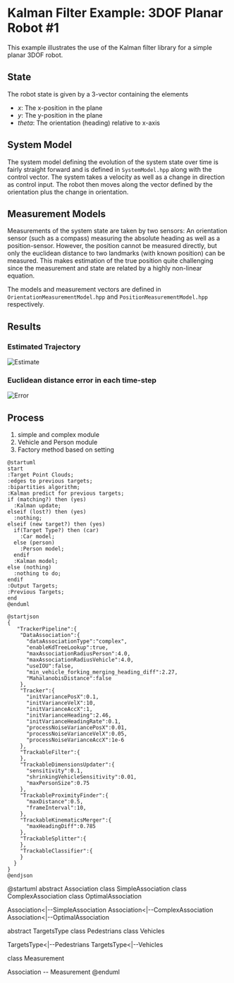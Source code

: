 # Kalman Filter Example: 3DOF Planar Robot #1

This example illustrates the use of the Kalman filter library for a simple planar 3DOF robot.

## State
The robot state is given by a 3-vector containing the elements

* _x_: The x-position in the plane
* _y_: The y-position in the plane
* _theta_: The orientation (heading) relative to x-axis

## System Model
The system model defining the evolution of the system state over time is fairly straight forward and is defined in `SystemModel.hpp` along with the control vector.
The system takes a velocity as well as a change in direction as control input. The robot then moves along the vector defined by the orientation plus the change in orientation.

## Measurement Models
Measurements of the system state are taken by two sensors: An orientation sensor (such as a compass) measuring the absolute heading as well as a position-sensor.
However, the position cannot be measured directly, but only the euclidean distance to two landmarks (with known position) can be measured.
This makes estimation of the true position quite challenging since the measurement and state are related by a highly non-linear equation.

The models and measurement vectors are defined in `OrientationMeasurementModel.hpp` and `PositionMeasurementModel.hpp` respectively.

## Results
### Estimated Trajectory
![Estimate](estimate.png)

### Euclidean distance error in each time-step
![Error](error.png)

## Process

1. simple and complex module
2. Vehicle and Person module
3. Factory method based on setting

```
@startuml
start
:Target Point Clouds;
:edges to previous targets;
:bipartities algorithm;
:Kalman predict for previous targets;
if (matching?) then (yes)
  :Kalman update;
elseif (lost?) then (yes)
  :nothing;
elseif (new target?) then (yes)
  if(Target Type?) then (car)
    :Car model;
  else (person)
    :Person model;
  endif
  :Kalman model;
else (nothing)
  :nothing to do;
endif
:Output Targets;
:Previous Targets;
end
@enduml
```

```
@startjson
{
   "TrackerPipeline":{
    "DataAssociation":{
      "dataAssociationType":"complex",
      "enableKdTreeLookup":true,
      "maxAssociationRadiusPerson":4.0,
      "maxAssociationRadiusVehicle":4.0,
      "useIOU":false,
      "min_vehicle_forking_merging_heading_diff":2.27,
      "MahalanobisDistance":false
    },
    "Tracker":{
      "initVariancePosX":0.1,
      "initVarianceVelX":10,
      "initVarianceAccX":1,
      "initVarianceHeading":2.46,
      "initVarianceHeadingRate":0.1,
      "processNoiseVariancePosX":0.01,
      "processNoiseVarianceVelX":0.05,
      "processNoiseVarianceAccX":1e-6
    },
    "TrackableFilter":{
    },
    "TrackableDimensionsUpdater":{
      "sensitivity":0.1,
      "shrinkingVehicleSensitivity":0.01,
      "maxPersonSize":0.75
    },
    "TrackableProximityFinder":{
      "maxDistance":0.5,
      "frameInterval":10,
    },
    "TrackableKinematicsMerger":{
      "maxHeadingDiff":0.785
    },
    "TrackableSplitter":{
    },
    "TrackableClassifier":{
    }
  }
}
@endjson
```
@startuml
abstract        Association
class           SimpleAssociation
class           ComplexAssociation
class           OptimalAssociation

Association<|--SimpleAssociation
Association<|--ComplexAssociation
Association<|--OptimalAssociation

abstract        TargetsType
class           Pedestrians
class           Vehicles

TargetsType<|--Pedestrians
TargetsType<|--Vehicles

class Measurement

Association -- Measurement
@enduml
```